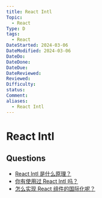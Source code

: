 ```yaml
---
title: React Intl
Topic:
  - React
Type: D
tags:
  - React
DateStarted: 2024-03-06
DateModified: 2024-03-06
DateDo:
DateDone:
DateDue:
DateReviewed:
Reviewed:
Difficulty:
status:
Comment:
aliases:
  - React Intl
---
```


# React Intl

## Questions

- [React Intl 是什么原理？](https://github.com/haizlin/fe-interview/issues/948)
- [你有使用过 React Intl 吗？](https://github.com/haizlin/fe-interview/issues/947)
- [怎么实现 React 组件的国际化呢？](https://github.com/haizlin/fe-interview/issues/946)
